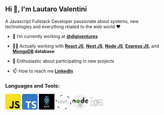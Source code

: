 ## Hi 👋, I'm Lautaro Valentini

A Javascript Fullstack Developer passionate about systems, new technologies and everything related to the web world ❤

- 🌱  I’m currently working at **[@digiventures](https://www.digiventures.la/)**

- 👨‍💻  Actually working with **[React JS](https://es.reactjs.org/)**, **[Next JS](https://nextjs.org/)**, **[Node JS](https://nodejs.org/es/)**, **[Express JS](https://expressjs.com/es/)**, and **[MongoDB](https://www.mongodb.com) database**

- 🤝  Enthusiastic about participating in new projects

- 📫  How to reach me **[LinkedIn](https://www.linkedin.com/in/lautivalentini/)**

<h3 align="left">Languages and Tools:</h3>
<p align="left">
    <img
        src="./icons/js.png"
        alt="JavaScript"
        width="50"
        height="50"
    />
    <img
        src="./icons/ts.png"
        alt="TypeScript"
        width="50"
        height="50"
    />
    <img
        src="./icons/react.png"
        alt="React JS"
        width="50"
        height="50"
    />
    <img
        src="./icons/nextjs.png"
        alt="Next JS"
        width="50"
        height="50"
    />
    <img
        src="./icons/node.png"
        alt="Node JS"
        width="50"
        height="50"
    />
    <img
        src="./icons/express.png"
        alt="Express JS"
        width="50"
        height="50"
    />
</p>
